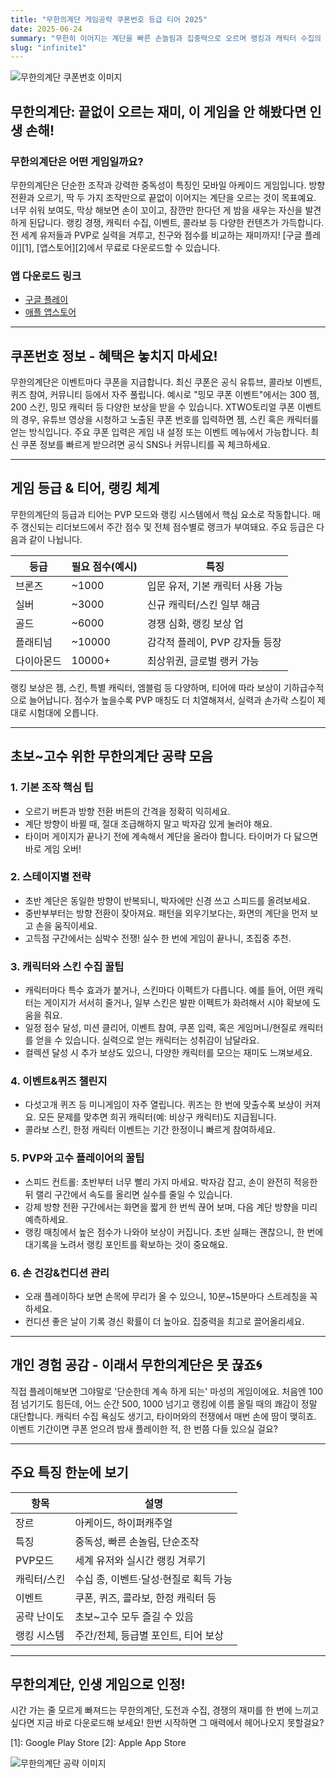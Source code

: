 ```yaml
---
title: "무한의계단 게임공략 쿠폰번호 등급 티어 2025"
date: 2025-06-24
summary: "무한히 이어지는 계단을 빠른 손놀림과 집중력으로 오르며 랭킹과 캐릭터 수집의 재미를 느낄 수 있는 중독성 만점 아케이드 게임."
slug: "infinite1"
---
```


![무한의계단 쿠폰번호 이미지](/images/infinite-staircase_1_hczk.jpg)

## 무한의계단: 끝없이 오르는 재미, 이 게임을 안 해봤다면 인생 손해!

### **무한의계단은 어떤 게임일까요?**

무한의계단은 단순한 조작과 강력한 중독성이 특징인 모바일 아케이드 게임입니다. 방향 전환과 오르기, 딱 두 가지 조작만으로 끝없이 이어지는 계단을 오르는 것이 목표예요. 너무 쉬워 보여도, 막상 해보면 손이 꼬이고, 잠깐만 한다던 게 밤을 새우는 자신을 발견하게 된답니다. 랭킹 경쟁, 캐릭터 수집, 이벤트, 콜라보 등 다양한 컨텐츠가 가득합니다. 전 세계 유저들과 PVP로 실력을 겨루고, 친구와 점수를 비교하는 재미까지! [구글 플레이][1], [앱스토어][2]에서 무료로 다운로드할 수 있습니다.

### **앱 다운로드 링크**
- [구글 플레이](https://play.google.com/store/apps/details?id=com.nflystudio.InfiniteStaircase)
- [애플 앱스토어](https://apps.apple.com/kr/app/%EB%AC%B4%ED%95%9C%EC%9D%98-%EA%B3%84%EB%8B%A8/id947742764)

---

## **쿠폰번호 정보 - 혜택은 놓치지 마세요!**

무한의계단은 이벤트마다 쿠폰을 지급합니다. 최신 쿠폰은 공식 유튜브, 콜라보 이벤트, 퀴즈 참여, 커뮤니티 등에서 자주 풀립니다. 예시로 "밍모 쿠폰 이벤트"에서는 300 젬, 200 스킨, 밍모 캐릭터 등 다양한 보상을 받을 수 있습니다. XTWO토리얼 쿠폰 이벤트의 경우, 유튜브 영상을 시청하고 노출된 쿠폰 번호를 입력하면 젬, 스킨 혹은 캐릭터를 얻는 방식입니다. 주요 쿠폰 입력은 게임 내 설정 또는 이벤트 메뉴에서 가능합니다. 최신 쿠폰 정보를 빠르게 받으려면 공식 SNS나 커뮤니티를 꼭 체크하세요.

---

## **게임 등급 & 티어, 랭킹 체계**

무한의계단의 등급과 티어는 PVP 모드와 랭킹 시스템에서 핵심 요소로 작동합니다. 매주 갱신되는 리더보드에서 주간 점수 및 전체 점수별로 랭크가 부여돼요. 주요 등급은 다음과 같이 나뉩니다.

| 등급      | 필요 점수(예시) | 특징                             |
|-----------|----------------|----------------------------------|
| 브론즈     | ~1000          | 입문 유저, 기본 캐릭터 사용 가능   |
| 실버       | ~3000          | 신규 캐릭터/스킨 일부 해금         |
| 골드       | ~6000          | 경쟁 심화, 랭킹 보상 업             |
| 플래티넘   | ~10000         | 감각적 플레이, PVP 강자들 등장      |
| 다이아몬드 | 10000+         | 최상위권, 글로벌 랭커 가능         |

랭킹 보상은 젬, 스킨, 특별 캐릭터, 엠블럼 등 다양하며, 티어에 따라 보상이 기하급수적으로 늘어납니다. 점수가 높을수록 PVP 매칭도 더 치열해져서, 실력과 손가락 스킬이 제대로 시험대에 오릅니다.

---

## **초보~고수 위한 무한의계단 공략 모음**

### **1. 기본 조작 핵심 팁**
- 오르기 버튼과 방향 전환 버튼의 간격을 정확히 익히세요.
- 계단 방향이 바뀔 때, 절대 조급해하지 말고 박자감 있게 눌러야 해요.
- 타이머 게이지가 끝나기 전에 계속해서 계단을 올라야 합니다. 타이머가 다 닳으면 바로 게임 오버!

### **2. 스테이지별 전략**
- 초반 계단은 동일한 방향이 반복되니, 박자에만 신경 쓰고 스피드를 올려보세요.
- 중반부부터는 방향 전환이 잦아져요. 패턴을 외우기보다는, 화면의 계단을 먼저 보고 손을 움직이세요.
- 고득점 구간에서는 심박수 전쟁! 실수 한 번에 게임이 끝나니, 초집중 추천.

### **3. 캐릭터와 스킨 수집 꿀팁**
- 캐릭터마다 특수 효과가 붙거나, 스킨마다 이펙트가 다릅니다. 예를 들어, 어떤 캐릭터는 게이지가 서서히 줄거나, 일부 스킨은 발판 이펙트가 화려해서 시야 확보에 도움을 줘요.
- 일정 점수 달성, 미션 클리어, 이벤트 참여, 쿠폰 입력, 혹은 게임머니/현질로 캐릭터를 얻을 수 있습니다. 실력으로 얻는 캐릭터는 성취감이 남달라요.
- 컬렉션 달성 시 추가 보상도 있으니, 다양한 캐릭터를 모으는 재미도 느껴보세요.

### **4. 이벤트&퀴즈 챌린지**
- 다섯고개 퀴즈 등 미니게임이 자주 열립니다. 퀴즈는 한 번에 맞출수록 보상이 커져요. 모든 문제를 맞추면 희귀 캐릭터(예: 비상구 캐릭터)도 지급됩니다.
- 콜라보 스킨, 한정 캐릭터 이벤트는 기간 한정이니 빠르게 참여하세요.

### **5. PVP와 고수 플레이어의 꿀팁**
- 스피드 컨트롤: 초반부터 너무 빨리 가지 마세요. 박자감 잡고, 손이 완전히 적응한 뒤 랠리 구간에서 속도를 올리면 실수를 줄일 수 있습니다.
- 강제 방향 전환 구간에서는 화면을 짧게 한 번씩 끊어 보며, 다음 계단 방향을 미리 예측하세요.
- 랭킹 매칭에서 높은 점수가 나와야 보상이 커집니다. 초반 실패는 괜찮으니, 한 번에 대기록을 노려서 랭킹 포인트를 확보하는 것이 중요해요.

### **6. 손 건강&컨디션 관리**
- 오래 플레이하다 보면 손목에 무리가 올 수 있으니, 10분~15분마다 스트레칭을 꼭 하세요.
- 컨디션 좋은 날이 기록 경신 확률이 더 높아요. 집중력을 최고로 끌어올리세요.

---

## **개인 경험 공감 - 이래서 무한의계단은 못 끊죠🌀**

직접 플레이해보면 그야말로 '단순한데 계속 하게 되는' 마성의 게임이에요. 처음엔 100점 넘기기도 힘든데, 어느 순간 500, 1000 넘기고 랭킹에 이름 올릴 때의 쾌감이 정말 대단합니다. 캐릭터 수집 욕심도 생기고, 타이머와의 전쟁에서 매번 손에 땀이 맺히죠. 이벤트 기간이면 쿠폰 얻으려 밤새 플레이한 적, 한 번쯤 다들 있으실 걸요?

---

## **주요 특징 한눈에 보기**

| 항목         | 설명                                  |
|--------------|---------------------------------------|
| 장르         | 아케이드, 하이퍼캐주얼                |
| 특징         | 중독성, 빠른 손놀림, 단순조작         |
| PVP모드      | 세계 유저와 실시간 랭킹 겨루기         |
| 캐릭터/스킨  | 수십 종, 이벤트·달성·현질로 획득 가능   |
| 이벤트       | 쿠폰, 퀴즈, 콜라보, 한정 캐릭터 등     |
| 공략 난이도  | 초보~고수 모두 즐길 수 있음            |
| 랭킹 시스템  | 주간/전체, 등급별 포인트, 티어 보상    |

---

## **무한의계단, 인생 게임으로 인정!**

시간 가는 줄 모르게 빠져드는 무한의계단, 도전과 수집, 경쟁의 재미를 한 번에 느끼고 싶다면 지금 바로 다운로드해 보세요! 한번 시작하면 그 매력에서 헤어나오지 못할걸요?

[1]: Google Play Store
[2]: Apple App Store

![무한의계단 공략 이미지](/images/infinite-staircase_2_7l1h.jpg)
